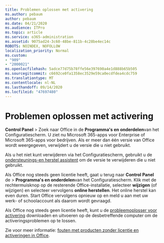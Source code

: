 ```yaml
---
title: Problemen oplossen met activering
ms.author: pebaum
author: pebaum
ms.date: 04/21/2020
ms.audience: ITPro
ms.topic: article
ms.service: o365-administration
ms.assetid: 9075ad24-3c60-48be-811b-4c28be4ec14c
ROBOTS: NOINDEX, NOFOLLOW
localization_priority: Normal
ms.custom:
- "909"
- "2000021"
ms.openlocfilehash: 5adce77d75b78ffe56e397690a4e1d888b65b505
ms.sourcegitcommit: c6692ce0fa1358ec3529e59ca0ecdfdea4cdc759
ms.translationtype: MT
ms.contentlocale: nl-NL
ms.lasthandoff: 09/14/2020
ms.locfileid: "47697480"
---
```

# <a name="activation-troubleshooting"></a>Problemen oplossen met activering

**Control Panel** \> Zoek naar Office in de **Programma's en onderdelen**van het Configuratiescherm. U ziet nu Microsoft 365-apps voor Enterprise of Microsoft 365-apps voor bedrijven. Als er meer dan één versie van Office wordt weergegeven, verwijdert u de versie die u niet gebruikt.
  
Als u het niet kunt verwijderen via het Configuratiescherm, gebruikt u de [ondersteunings-en herstel assistent](https://aka.ms/SARA-OfficeUninstall-Alchemy) om de versie te verwijderen die u niet gebruikt.
  
Als Office nog steeds geen licentie heeft, gaat u terug naar **Control Panel** de \> **Programma's en onderdelen**van het Configuratiescherm. Klik met de rechtermuisknop op de resterende Office-installatie, selecteer **wijzigen** (of wijzigen) en selecteer vervolgens **online herstellen**. Het online herstel kan even duren. Start Office vervolgens opnieuw op en meld u aan met uw werk- of schoolaccount als daarom wordt gevraagd.
  
Als Office nog steeds geen licentie heeft, kunt u de [probleemoplosser voor activering](https://aka.ms/SARA-OfficeActivation-Alchemy) downloaden en uitvoeren op de desbetreffende computer om de activeringsproblemen op te lossen.
  
Zie voor meer informatie: [fouten met producten zonder licentie en activeringen in Office](https://support.office.com/article/0d23d3c0-c19c-4b2f-9845-5344fedc4380).
